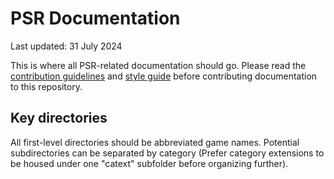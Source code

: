 # PSR Documentation

Last updated: 31 July 2024

This is where all PSR-related documentation should go. Please read the [contribution guidelines](../../README.md#general-contribution-process) and [style guide](style-guide.md)
before contributing documentation to this repository.

## Key directories
All first-level directories should be abbreviated game names. Potential subdirectories can be separated by category (Prefer category extensions to be housed under one "catext" subfolder before organizing further).
